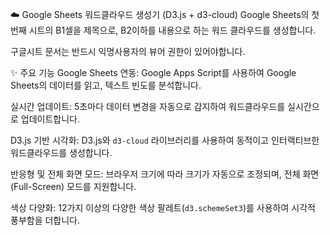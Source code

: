 ☁️ Google Sheets 워드클라우드 생성기 (D3.js + d3-cloud)
Google Sheets의 첫번째 시트의 B1셀을 제목으로, B2이하를 내용으로 하는 워드 클라우드를 생성합니다.

구글시트 문서는 반드시 익명사용자의 뷰어 권한이 있어야합니다.


✨ 주요 기능
Google Sheets 연동: Google Apps Script를 사용하여 Google Sheets의 데이터를 읽고, 텍스트 빈도를 분석합니다.

실시간 업데이트: 5초마다 데이터 변경을 자동으로 감지하여 워드클라우드를 실시간으로 업데이트합니다.

D3.js 기반 시각화: D3.js와 `d3-cloud` 라이브러리를 사용하여 동적이고 인터랙티브한 워드클라우드를 생성합니다.

반응형 및 전체 화면 모드: 브라우저 크기에 따라 크기가 자동으로 조정되며, 전체 화면(Full-Screen) 모드를 지원합니다.

색상 다양화: 12가지 이상의 다양한 색상 팔레트(`d3.schemeSet3`)를 사용하여 시각적 풍부함을 더합니다.
